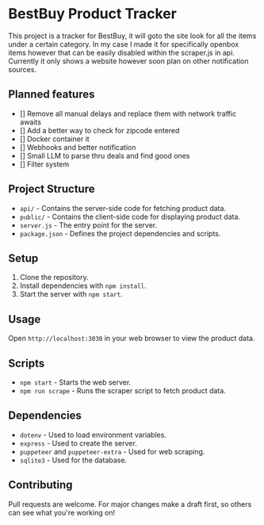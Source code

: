# BestBuy Product Tracker

This project is a tracker for BestBuy, it will goto the site look for all the items under a certain category. In my case I made it for specifically openbox items however that can be easily disabled within the scraper.js in api. Currently it only shows a website however soon plan on other notification sources.

## Planned features
- [] Remove all manual delays and replace them with network traffic awaits
- [] Add a better way to check for zipcode entered
- [] Docker container it
- [] Webhooks and better notification
- [] Small LLM to parse thru deals and find good ones
- [] Filter system

## Project Structure

- `api/` - Contains the server-side code for fetching product data.
- `public/` - Contains the client-side code for displaying product data.
- `server.js` - The entry point for the server.
- `package.json` - Defines the project dependencies and scripts.

## Setup

1. Clone the repository.
2. Install dependencies with `npm install`.
3. Start the server with `npm start`.

## Usage

Open `http://localhost:3030` in your web browser to view the product data.

## Scripts

- `npm start` - Starts the web server.
- `npm run scrape` - Runs the scraper script to fetch product data.

## Dependencies

- `dotenv` - Used to load environment variables.
- `express` - Used to create the server.
- `puppeteer` and `puppeteer-extra` - Used for web scraping.
- `sqlite3` - Used for the database.

## Contributing

Pull requests are welcome. For major changes make a draft first, so others can see what you're working on!
